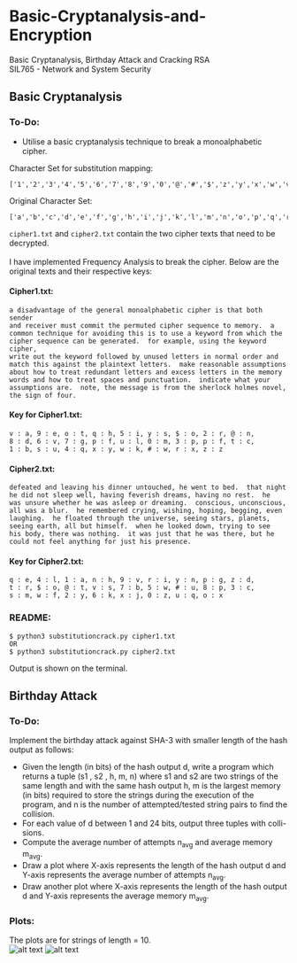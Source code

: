 # Basic-Cryptanalysis-and-Encryption
Basic Cryptanalysis, Birthday Attack and Cracking RSA\
SIL765 - Network and System Security

## Basic Cryptanalysis 
### To-Do:
- Utilise a basic cryptanalysis technique to break a monoalphabetic cipher.

Character Set for substitution mapping:
```
['1','2','3','4','5','6','7','8','9','0','@','#','$','z','y','x','w','v','u','t','s','r','q','p','o','n']
```
Original Character Set:
```
['a','b','c','d','e','f','g','h','i','j','k','l','m','n','o','p','q','r','s','t','u','v','w','x','y','z']
```
```cipher1.txt``` and ```cipher2.txt``` contain the two cipher texts that need to be decrypted.\
\
I have implemented Frequency Analysis to break the cipher. 
Below are the original texts and their respective keys:
#### Cipher1.txt:
```
a disadvantage of the general monoalphabetic cipher is that both sender
and receiver must commit the permuted cipher sequence to memory.  a
common technique for avoiding this is to use a keyword from which the
cipher sequence can be generated.  for example, using the keyword cipher,
write out the keyword followed by unused letters in normal order and
match this against the plaintext letters.  make reasonable assumptions
about how to treat redundant letters and excess letters in the memory
words and how to treat spaces and punctuation.  indicate what your
assumptions are.  note, the message is from the sherlock holmes novel,
the sign of four.
```
#### Key for Cipher1.txt:
```
v : a, 9 : e, o : t, q : h, 5 : i, y : s, $ : o, 2 : r, @ : n,
8 : d, 6 : v, 7 : g, p : f, u : l, 0 : m, 3 : p, p : f, t : c,
1 : b, s : u, 4 : q, x : y, w : k, # : w, r : x, z : z
```
#### Cipher2.txt:
```
defeated and leaving his dinner untouched, he went to bed.  that night
he did not sleep well, having feverish dreams, having no rest.  he
was unsure whether he was asleep or dreaming.  conscious, unconscious,
all was a blur.  he remembered crying, wishing, hoping, begging, even
laughing.  he floated through the universe, seeing stars, planets,
seeing earth, all but himself.  when he looked down, trying to see
his body, there was nothing.  it was just that he was there, but he
could not feel anything for just his presence.
```
#### Key for Cipher2.txt:
```
q : e, 4 : l, 1 : a, n : h, 9 : v, r : i, y : n, p : g, z : d,
t : r, $ : o, @ : t, v : s, 7 : b, 5 : w, # : u, 8 : p, 3 : c,
s : m, w : f, 2 : y, 6 : k, x : j, 0 : z, u : q, o : x
```
### README:
```
$ python3 substitutioncrack.py cipher1.txt
OR
$ python3 substitutioncrack.py cipher2.txt
```
Output is shown on the terminal.

## Birthday Attack
### To-Do:
Implement the birthday attack against SHA-3 with smaller length of the hash output as follows:
- Given the length (in bits) of the hash output d, write a program which returns a tuple (s1 , s2 , h, m, n) where s1 and s2 are two strings of the same length and with the same hash output h, m is the largest memory (in bits) required to store the strings during the execution of the program, and n is the number of attempted/tested string pairs to find the collision.
- For each value of d between 1 and 24 bits, output three tuples with colli- sions.
- Compute the average number of attempts n<sub>avg</sub> and average memory m<sub>avg</sub>.
- Draw a plot where X-axis represents the length of the hash output d and
Y-axis represents the average number of attempts n<sub>avg</sub>.
- Draw another plot where X-axis represents the length of the hash output
d and Y-axis represents the average memory m<sub>avg</sub>.

### Plots:
The plots are for strings of length = 10.\
![alt text](https://github.com/aarunishsinha/Basic-Cryptanalysis-and-Encryption/blob/main/Birthday%20Attack/plotm1.jpg)
![alt text](https://github.com/aarunishsinha/Basic-Cryptanalysis-and-Encryption/blob/main/Birthday%20Attack/plotn1.jpg)

